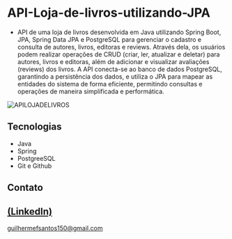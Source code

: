 # API-Loja-de-livros-utilizando-JPA

- API de uma loja de livros desenvolvida em Java utilizando Spring Boot, JPA, Spring Data JPA e PostgreSQL para gerenciar o cadastro e consulta de autores, livros, editoras e reviews. Através dela, os usuários podem realizar operações de CRUD (criar, ler, atualizar e deletar) para autores, livros e editoras, além de adicionar e visualizar avaliações (reviews) dos livros. A API conecta-se ao banco de dados PostgreSQL, garantindo a persistência dos dados, e utiliza o JPA para mapear as entidades do sistema de forma eficiente, permitindo consultas e operações de maneira simplificada e performática.

![APILOJADELIVROS](https://github.com/user-attachments/assets/0f11f3c0-5c2e-4866-8750-63247a4bf3a9)

## Tecnologias

- Java
- Spring
- PostgreeSQL
- Git e Github

## Contato
[(LinkedIn)](https://www.linkedin.com/in/guilherme-freitas-9901a220b/)
-----
guilhermefsantos150@gmail.com

